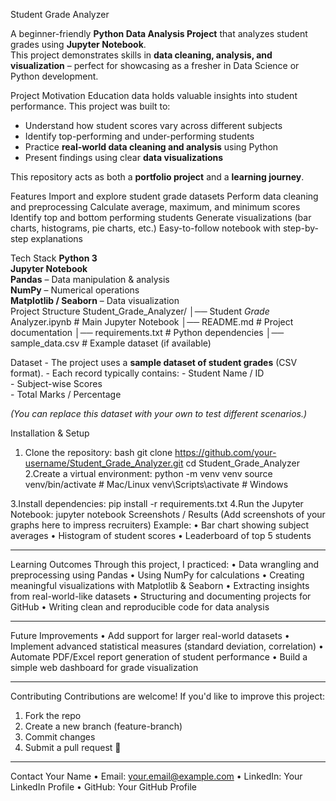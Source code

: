  Student Grade Analyzer

A beginner-friendly **Python Data Analysis Project** that analyzes student grades using **Jupyter Notebook**.  
This project demonstrates skills in **data cleaning, analysis, and visualization** – perfect for showcasing as a fresher in Data Science or Python development.

Project Motivation
Education data holds valuable insights into student performance. This project was built to:
- Understand how student scores vary across different subjects
- Identify top-performing and under-performing students
- Practice **real-world data cleaning and analysis** using Python
- Present findings using clear **data visualizations**

This repository acts as both a **portfolio project** and a **learning journey**.

Features
         Import and explore student grade datasets
         Perform data cleaning and preprocessing
         Calculate average, maximum, and minimum scores
         Identify top and bottom performing students
         Generate visualizations (bar charts, histograms, pie charts, etc.)
         Easy-to-follow notebook with step-by-step explanations

Tech Stack
**Python 3**  
 **Jupyter Notebook**  
 **Pandas** – Data manipulation & analysis  
 **NumPy** – Numerical operations  
**Matplotlib / Seaborn** – Data visualization  
Project Structure
Student_Grade_Analyzer/
│── Student _Grade_ Analyzer.ipynb # Main Jupyter Notebook
│── README.md # Project documentation
│── requirements.txt # Python dependencies
│── sample_data.csv # Example dataset (if available)

  Dataset
    - The project uses a **sample dataset of student grades** (CSV format).
    - Each record typically contains:
    - Student Name / ID  
    - Subject-wise Scores  
    - Total Marks / Percentage  

*(You can replace this dataset with your own to test different scenarios.)*

Installation & Setup
1. Clone the repository:
bash
git clone https://github.com/your-username/Student_Grade_Analyzer.git
cd Student_Grade_Analyzer
2.Create a virtual environment:
python -m venv venv
source venv/bin/activate   # Mac/Linux
venv\Scripts\activate      # Windows


3.Install dependencies:
pip install -r requirements.txt
4.Run the Jupyter Notebook:
jupyter notebook
Screenshots / Results
(Add screenshots of your graphs here to impress recruiters)
Example:
•	 Bar chart showing subject averages
•	 Histogram of student scores
•	 Leaderboard of top 5 students
________________________________________
 Learning Outcomes
Through this project, I practiced:
•	Data wrangling and preprocessing using Pandas
•	Using NumPy for calculations
•	Creating meaningful visualizations with Matplotlib & Seaborn
•	Extracting insights from real-world-like datasets
•	Structuring and documenting projects for GitHub
•	Writing clean and reproducible code for data analysis
________________________________________
 Future Improvements
•	Add support for larger real-world datasets
•	Implement advanced statistical measures (standard deviation, correlation)
•	Automate PDF/Excel report generation of student performance
•	Build a simple web dashboard for grade visualization
________________________________________
 Contributing
Contributions are welcome!
If you'd like to improve this project:
1.	Fork the repo
2.	Create a new branch (feature-branch)
3.	Commit changes
4.	Submit a pull request 🚀
________________________________________
 Contact
 Your Name
•	Email: your.email@example.com
•	LinkedIn: Your LinkedIn Profile
•	GitHub: Your GitHub Profile


